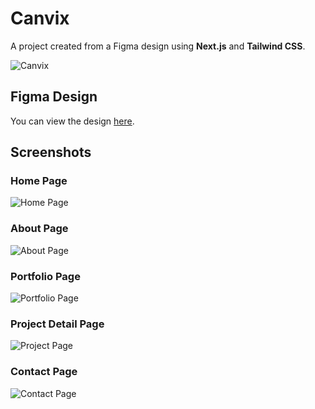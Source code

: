 # Canvix

A project created from a Figma design using **Next.js** and **Tailwind CSS**.

![Canvix](/images/thumbnail.png)

## Figma Design

You can view the design [here](<https://www.figma.com/design/gW7jAdqcCNccP8k0nm3cVe/Free-Template-for-Agency-Website-(Community)?node-id=202-5653&node-type=frame&t=PE6Pnpcr94G3nGBm-0>).

## Screenshots

### Home Page

![Home Page](/images/home.png)

### About Page

![About Page](/images/aboutus.png)

### Portfolio Page

![Portfolio Page](/images/project.png)

### Project Detail Page

![Project Page](/images/projectdetail.png)

### Contact Page

![Contact Page](/images/contactus.png)
